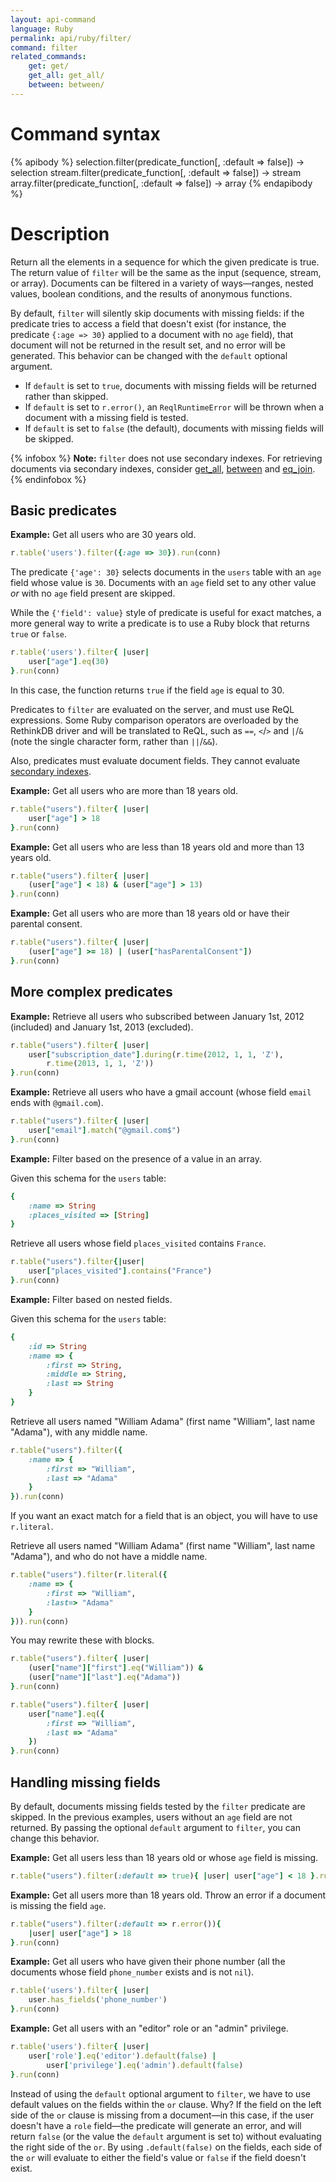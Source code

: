 ```yaml
---
layout: api-command
language: Ruby
permalink: api/ruby/filter/
command: filter
related_commands:
    get: get/
    get_all: get_all/
    between: between/
---
```



# Command syntax #

{% apibody %}
selection.filter(predicate_function[, :default => false]) &rarr; selection
stream.filter(predicate_function[, :default => false]) &rarr; stream
array.filter(predicate_function[, :default => false]) &rarr; array
{% endapibody %}

# Description #

Return all the elements in a sequence for which the given predicate is true. The return value of `filter` will be the same as the input (sequence, stream, or array). Documents can be filtered in a variety of ways&mdash;ranges, nested values, boolean conditions, and the results of anonymous functions.

By default, `filter` will silently skip documents with missing fields: if the predicate tries to access a field that doesn't exist (for instance, the predicate `{:age => 30}` applied to a document with no `age` field), that document will not be returned in the result set, and no error will be generated. This behavior can be changed with the `default` optional argument.

* If `default` is set to `true`, documents with missing fields will be returned rather than skipped.
* If `default` is set to `r.error()`, an `ReqlRuntimeError` will be thrown when a document with a missing field is tested.
* If `default` is set to `false` (the default), documents with missing fields will be skipped.

{% infobox %}
__Note:__ `filter` does not use secondary indexes. For retrieving documents via secondary indexes, consider [get_all](/api/ruby/get_all/), [between](/api/ruby/between/) and [eq_join](/api/ruby/eq_join/).
{% endinfobox %}

## Basic predicates ##

__Example:__ Get all users who are 30 years old.

```rb
r.table('users').filter({:age => 30}).run(conn)
```

The predicate `{'age': 30}` selects documents in the `users` table with an `age` field whose value is `30`. Documents with an `age` field set to any other value *or* with no `age` field present are skipped.

While the `{'field': value}` style of predicate is useful for exact matches, a more general way to write a predicate is to use a Ruby block that returns `true` or `false`.

```rb
r.table('users').filter{ |user|
    user["age"].eq(30)
}.run(conn)
```

In this case, the function returns `true` if the field `age` is equal to 30.

Predicates to `filter` are evaluated on the server, and must use ReQL expressions. Some Ruby comparison operators are overloaded by the RethinkDB driver and will be translated to ReQL, such as `==`, `<`/`>` and `|`/`&` (note the single character form, rather than `||`/`&&`).

Also, predicates must evaluate document fields. They cannot evaluate [secondary indexes](/docs/secondary-indexes/).

__Example:__ Get all users who are more than 18 years old.

```rb
r.table("users").filter{ |user|
    user["age"] > 18
}.run(conn)
```

__Example:__ Get all users who are less than 18 years old and more than 13 years old.

```rb
r.table("users").filter{ |user|
    (user["age"] < 18) & (user["age"] > 13)
}.run(conn)
```

__Example:__ Get all users who are more than 18 years old or have their parental consent.

```rb
r.table("users").filter{ |user|
    (user["age"] >= 18) | (user["hasParentalConsent"])
}.run(conn)
```

## More complex predicates ##

__Example:__ Retrieve all users who subscribed between January 1st, 2012
(included) and January 1st, 2013 (excluded).

```rb
r.table("users").filter{ |user|
    user["subscription_date"].during(r.time(2012, 1, 1, 'Z'),
        r.time(2013, 1, 1, 'Z'))
}.run(conn)
```

__Example:__ Retrieve all users who have a gmail account (whose field `email` ends with `@gmail.com`).

```rb
r.table("users").filter{ |user|
    user["email"].match("@gmail.com$")
}.run(conn)
```

__Example:__ Filter based on the presence of a value in an array.

Given this schema for the `users` table:

```rb
{
    :name => String
    :places_visited => [String]
}
```

Retrieve all users whose field `places_visited` contains `France`.

```rb
r.table("users").filter{|user|
    user["places_visited"].contains("France")
}.run(conn)
```

__Example:__ Filter based on nested fields.

Given this schema for the `users` table:

```rb
{
    :id => String
    :name => {
        :first => String,
        :middle => String,
        :last => String
    }
}
```

Retrieve all users named "William Adama" (first name "William", last name
"Adama"), with any middle name.


```rb
r.table("users").filter({
    :name => {
        :first => "William",
        :last => "Adama"
    }
}).run(conn)
```

If you want an exact match for a field that is an object, you will have to use `r.literal`.

Retrieve all users named "William Adama" (first name "William", last name
"Adama"), and who do not have a middle name.

```rb
r.table("users").filter(r.literal({
    :name => {
        :first => "William",
        :last=> "Adama"
    }
})).run(conn)
```

You may rewrite these with blocks.

```rb
r.table("users").filter{ |user|
    (user["name"]["first"].eq("William")) &
    (user["name"]["last"].eq("Adama"))
}.run(conn)
```

```rb
r.table("users").filter{ |user|
    user["name"].eq({
        :first => "William",
        :last => "Adama"
    })
}.run(conn)
```

## Handling missing fields ##

By default, documents missing fields tested by the `filter` predicate are skipped. In the previous examples, users without an `age` field are not returned. By passing the optional `default` argument to `filter`, you can change this behavior.

__Example:__ Get all users less than 18 years old or whose `age` field is missing.

```rb
r.table("users").filter(:default => true){ |user| user["age"] < 18 }.run(conn)
```

__Example:__ Get all users more than 18 years old. Throw an error if a
document is missing the field `age`.

```rb
r.table("users").filter(:default => r.error()){
    |user| user["age"] > 18
}.run(conn)
```

__Example:__ Get all users who have given their phone number (all the documents whose field `phone_number` exists and is not `nil`).

```rb
r.table('users').filter{ |user|
    user.has_fields('phone_number')
}.run(conn)
```

__Example:__ Get all users with an "editor" role or an "admin" privilege.

```rb
r.table('users').filter{ |user|
    user['role'].eq('editor').default(false) |
        user['privilege'].eq('admin').default(false)
}.run(conn)
```

Instead of using the `default` optional argument to `filter`, we have to use default values on the fields within the `or` clause. Why? If the field on the left side of the `or` clause is missing from a document&mdash;in this case, if the user doesn't have a `role` field&mdash;the predicate will generate an error, and will return `false` (or the value the `default` argument is set to) without evaluating the right side of the `or`. By using `.default(false)` on the fields, each side of the `or` will evaluate to either the field's value or `false` if the field doesn't exist.

